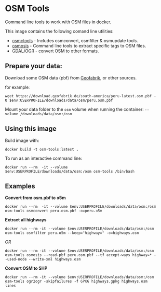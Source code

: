 # OSM Tools
Command line tools to work with OSM files in docker.

This image contains the following comand line utilities:
* [osmctools](https://gitlab.com/osm-c-tools/osmctools) - Includes osmconvert, osmfilter & osmupdate tools.
* [osmosis](https://wiki.openstreetmap.org/wiki/Osmosis) - Command line tools to extract specific tags to OSM files.
* [GDAL/OGR](https://gdal.org/) - convert OSM to other formats.

## Prepare your data:

Download some OSM data (pbf) from [Geofabrik](https://download.geofabrik.de/), or other sources.

for example:

```
wget https://download.geofabrik.de/south-america/peru-latest.osm.pbf -O $env:USERPROFILE/downloads/data/osm/peru.osm.pbf
```

Mount your data folder to the `osm` volume when running the container: `--volume /downloads/data/osm:/osm`

## Using this image

Build image with:

```
docker build -t osm-tools:latest .
```

To run as an interactive command line:

```
docker run --rm  -it --volume  $env:USERPROFILE/downloads/data/osm:/osm osm-tools /bin/bash
```

## Examples

**Convert from osm.pbf to o5m**

```
docker run --rm  -it --volume $env:USERPROFILE/downloads/data/osm:/osm osm-tools osmconvert peru.osm.pbf -o=peru.o5m
```

**Extract all highways**

```
docker run --rm -it --volume $env:USERPROFILE/downloads/data/osm:/osm osm-tools osmfilter peru.o5m --keep="highway=" -o=highways.osm
```

*OR*

```
docker run --rm -it --volume $env:USERPROFILE/downloads/data/osm:/osm osm-tools osmosis --read-pbf peru.osm.pbf --tf accept-ways highway=* --used-node --write-xml highways.osm
```

**Convert OSM to SHP**

```
docker run --rm -it --volume $env:USERPROFILE/downloads/data/osm:/osm osm-tools ogr2ogr -skipfailures -f GPKG highways.gpkg highways.osm lines
```
